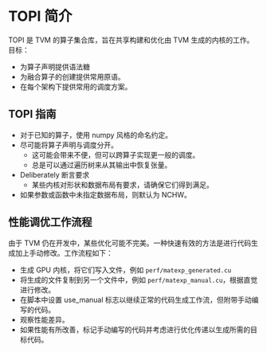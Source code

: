 # TOPI 简介

TOPI 是 TVM 的算子集合库，旨在共享构建和优化由 TVM 生成的内核的工作。目标：

- 为算子声明提供语法糖
- 为融合算子的创建提供常用原语。
- 在每个架构下提供常用的调度方案。

## TOPI 指南

- 对于已知的算子，使用 numpy 风格的命名约定。
- 尽可能将算子声明与调度分开。
  - 这可能会带来不便，但可以跨算子实现更一般的调度。
  - 总是可以通过遍历树来从其输出中恢复张量。
- Deliberately 断言要求
  - 某些内核对形状和数据布局有要求，请确保它们得到满足。
- 如果参数或函数中未指定数据布局，则默认为 NCHW。


## 性能调优工作流程

由于 TVM 仍在开发中，某些优化可能不完美。一种快速有效的方法是进行代码生成加上手动修改。工作流程如下：

- 生成 GPU 内核，将它们写入文件，例如 ```perf/matexp_generated.cu```
- 将生成的文件复制到另一个文件中，例如 ```perf/matexp_manual.cu```，根据直觉进行修改。
- 在脚本中设置 use_manual 标志以继续正常的代码生成工作流，但附带手动编写的代码。
- 观察性能差异。
- 如果性能有所改善，标记手动编写的代码并考虑进行优化传递以生成所需的目标代码。
